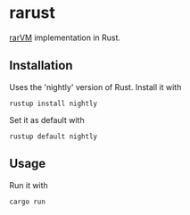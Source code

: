 # rarust

[rarVM](https://esolangs.org/wiki/RarVM) implementation in Rust.

## Installation
Uses the 'nightly' version of Rust. Install it with

```
rustup install nightly
```

Set it as default with

```
rustup default nightly
```

## Usage

Run it with
```
cargo run
```
